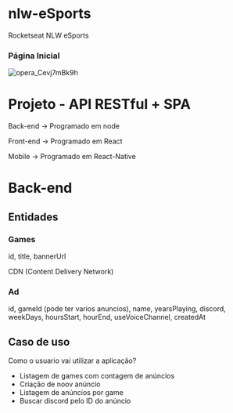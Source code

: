 # nlw-eSports
Rocketseat NLW eSports

### Página Inicial
![opera_Cevj7mBk9h](https://user-images.githubusercontent.com/52801509/216736132-7bcbe902-605c-4df1-b751-c62287ffde46.png)


# Projeto - API RESTful + SPA
Back-end -> Programado em node

Front-end -> Programado em React

Mobile -> Programado em React-Native

# Back-end

## Entidades

### Games
id, title, bannerUrl

CDN (Content Delivery Network)

### Ad
id, gameId (pode ter varios anuncios), name, yearsPlaying, discord, weekDays, hoursStart, hourEnd, useVoiceChannel, createdAt

## Caso de uso
Como o usuario vai utilizar a aplicação? 

- Listagem de games com contagem de anúncios
- Criação de noov anúncio
- Listagem de anúncios por game
- Buscar discord pelo ID do anúncio


